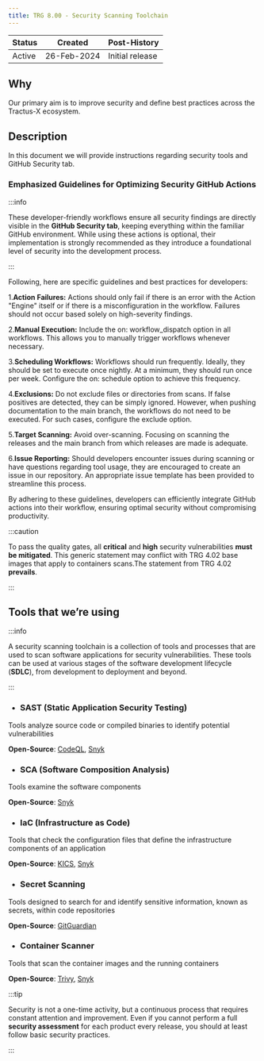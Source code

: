 ```yaml
---
title: TRG 8.00 - Security Scanning Toolchain
---
```


| Status | Created     | Post-History                         |
|--------|-------------|--------------------------------------|
| Active | 26-Feb-2024 | Initial release                      |

## Why

Our primary aim is to improve security and define best practices across the Tractus-X ecosystem.

## Description

In this document we will provide instructions regarding security tools and GitHub Security tab.

### Emphasized Guidelines for Optimizing Security GitHub Actions

:::info

These developer-friendly workflows ensure all security findings are directly visible in the **GitHub Security tab**, keeping everything within the familiar GitHub environment. While using these actions is optional, their implementation is strongly recommended as they introduce a foundational level of security into the development process.

:::

Following, here are specific guidelines and best practices for developers:

1.**Action Failures:** Actions should only fail if there is an error with the Action "Engine" itself or if there is a misconfiguration in the workflow. Failures should not occur based solely on high-severity findings.

2.**Manual Execution:** Include the on: workflow_dispatch option in all workflows. This allows you to manually trigger workflows whenever necessary.

3.**Scheduling Workflows:** Workflows should run frequently. Ideally, they should be set to execute once nightly. At a minimum, they should run once per week. Configure the on: schedule option to achieve this frequency.

4.**Exclusions:** Do not exclude files or directories from scans. If false positives are detected, they can be simply ignored. However, when pushing documentation to the main branch, the workflows do not need to be executed. For such cases, configure the exclude option.

5.**Target Scanning:** Avoid over-scanning. Focusing on scanning the releases and the main branch from which releases are made is adequate.

6.**Issue Reporting:** Should developers encounter issues during scanning or have questions regarding tool usage, they are encouraged to create an issue in our repository. An appropriate issue template has been provided to streamline this process.

By adhering to these guidelines, developers can efficiently integrate GitHub actions into their workflow, ensuring optimal security without compromising productivity.

:::caution

To pass the quality gates, all **critical** and **high** security vulnerabilities **must be mitigated**.
This generic statement may conflict with TRG 4.02 base images that apply to containers scans.The statement from TRG 4.02 **prevails**.

:::

## Tools that we’re using

:::info

A security scanning toolchain is a collection of tools and processes that are used to scan software applications for security vulnerabilities. These tools can be used at various stages of the software development lifecycle (**SDLC**), from development to deployment and beyond.

:::

- ### SAST (Static Application Security Testing)

Tools analyze source code or compiled binaries to identify potential vulnerabilities

**Open-Source**: [CodeQL](/docs/release/trg-8/trg-8-01), [Snyk](/docs/release/trg-8/trg-8-02)

- ### SCA (Software Composition Analysis)

Tools examine the software components

**Open-Source**: [Snyk](/docs/release/trg-8/trg-8-02)

- ### IaC (Infrastructure as Code)

Tools that check the configuration files that define the infrastructure components of an application

**Open-Source**: [KICS](/docs/release/trg-8/trg-8-03), [Snyk](/docs/release/trg-8/trg-8-02)

- ### Secret Scanning

Tools designed to search for and identify sensitive information, known as secrets, within code repositories

**Open-Source**: [GitGuardian](/docs/release/trg-8/trg-8-04)

- ### Container Scanner

Tools that scan the container images and the running containers

**Open-Source**: [Trivy](/docs/release/trg-8/trg-8-05), [Snyk](/docs/release/trg-8/trg-8-02)

:::tip

Security is not a one-time activity, but a continuous process that requires constant attention and improvement.
Even if you cannot perform a full **security assessment** for each product every release, you should at least follow basic security practices.

:::
